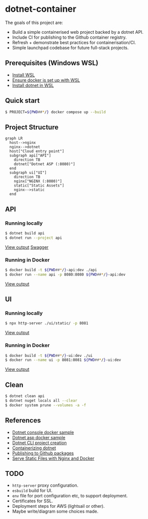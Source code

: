 # dotnet-container

The goals of this project are:

- Build a simple containerised web project backed by a dotnet API.
- Include CI for publishing to the Github container registry.
- Refresh + demonstrate best practices for containerisation/CI.
- Simple launchpad codebase for future full-stack projects.

## Prerequisites (Windows WSL)

- [Install WSL](https://learn.microsoft.com/en-us/windows/wsl/install)
- [Ensure docker is set up with WSL](https://docs.docker.com/desktop/wsl/)
- [Install dotnet in WSL](https://learn.microsoft.com/en-us/dotnet/core/install/linux-ubuntu)

## Quick start

```bash
$ PROJECT=${PWD##*/} docker compose up --build
```

## Project Structure

```mermaid
graph LR
  host-->nginx
  nginx-->dotnet
  host["Cloud entry point"]
  subgraph api["API"]
    direction TB
    dotnet["Dotnet ASP (:8080)"]
  end
  subgraph ui["UI"]
    direction TB
    nginx["NGINX (:8080)"]
    static["Static Assets"]
    nginx-->static
  end
```

## API

### Running locally

```bash
$ dotnet build api
$ dotnet run --project api
```

[View output](http://localhost:5112)
[Swagger](http://localhost:5112/swagger/)

### Running in Docker

```bash
$ docker build -t ${PWD##*/}-api:dev ./api
$ docker run --name api -p 8080:8080 ${PWD##*/}-api:dev
```

[View output](http://localhost:8080)

## UI

### Running locally

```bash
$ npx http-server ./ui/static/ -p 8081
```

[View output](http://localhost:8081/)

### Running in Docker

```bash
$ docker build -t ${PWD##*/}-ui:dev ./ui
$ docker run --name ui -p 8081:8081 ${PWD##*/}-ui:dev
```

[View output](http://localhost:8081)

## Clean

```bash
$ dotnet clean api
$ dotnet nuget locals all --clear
$ docker system prune --volumes -a -f
```

## References

- [Dotnet console docker sample](https://github.com/dotnet/dotnet-docker/blob/main/samples/dotnetapp/README.md)
- [Dotnet asp docker sample](https://github.com/dotnet/dotnet-docker/blob/main/samples/aspnetapp/README.md)
- [Dotnet CLI project creation](https://learn.microsoft.com/en-us/dotnet/core/tools/dotnet-new)
- [Containerizing dotnet](https://chris-ayers.com/2023/12/03/containerizing-dotnet-part-1)
- [Publishing to Github packages](https://docs.github.com/en/actions/publishing-packages/publishing-docker-images)
- [Serve Static Files with Nginx and Docker](https://sabe.io/tutorials/serve-static-files-nginx-docker)

## TODO

- `http-server` proxy configuration.
- `esbuild` build for UI.
- `env` file for port configuration etc, to support deployment.
- Certificates for SSL.
- Deployment steps for AWS (lightsail or other).
- Maybe write/diagram some choices made.
